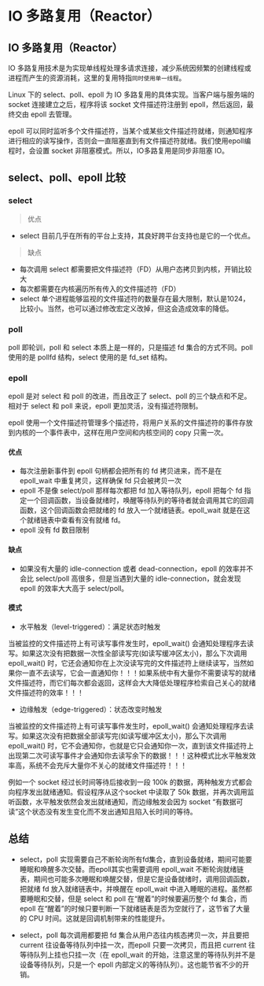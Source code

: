 # IO 多路复用（Reactor）


## IO 多路复用（Reactor）

IO 多路复用技术是为实现单线程处理多请求连接，减少系统因频繁的创建线程或进程而产生的资源消耗，这里的复用特指`同时使用单一线程`。

Linux 下的 select、poll、epoll 为 IO 多路复用的具体实现。当客户端与服务端的 socket 连接建立之后，程序将该 socket 文件描述符注册到 epoll，然后返回，最终交由 epoll 去管理。

epoll 可以同时监听多个文件描述符，当某个或某些文件描述符就绪，则通知程序进行相应的读写操作，否则会一直阻塞直到有文件描述符就绪。我们使用epoll编程时，会设置 socket 非阻塞模式。所以，IO多路复用是同步非阻塞 IO。

## select、poll、epoll 比较

### select

> 优点

- select 目前几乎在所有的平台上支持，其良好跨平台支持也是它的一个优点。

> 缺点

- 每次调用 select 都需要把文件描述符（FD）从用户态拷贝到内核，开销比较大
- 每次都需要在内核遍历所有传入的文件描述符（FD）
- select 单个进程能够监视的文件描述符的数量存在最大限制，默认是1024，比较小。当然，也可以通过修改宏定义改掉，但这会造成效率的降低。

### poll

poll 即轮训，poll 和 select 本质上是一样的，只是描述 fd 集合的方式不同。poll 使用的是 pollfd 结构，select 使用的是 fd_set 结构。

### epoll

epoll 是对 select 和 poll 的改进，而且改正了 select、poll 的三个缺点和不足。相对于 select 和 poll 来说，epoll 更加灵活，没有描述符限制。

epoll 使用一个文件描述符管理多个描述符，将用户关系的文件描述符的事件存放到内核的一个事件表中，这样在用户空间和内核空间的 copy 只需一次。

#### 优点

- 每次注册新事件到 epoll 句柄都会把所有的 fd 拷贝进来，而不是在 epoll_wait 中重复拷贝，这样确保 fd 只会被拷贝一次
- epoll 不是像 select/poll 那样每次都把 fd 加入等待队列，epoll 把每个 fd 指定一个回调函数，当设备就绪时，唤醒等待队列的等待者就会调用其它的回调函数，这个回调函数会把就绪的 fd 放入一个就绪链表。epoll_wait 就是在这个就绪链表中查看有没有就绪 fd。
- epoll 没有 fd 数目限制

#### 缺点

- 如果没有大量的 idle-connection 或者 dead-connection，epoll 的效率并不会比 select/poll 高很多，但是当遇到大量的 idle-connection，就会发现 epoll 的效率大大高于 select/poll。

#### 模式

- 水平触发（level-triggered）：满足状态时触发

当被监控的文件描述符上有可读写事件发生时，epoll_wait() 会通知处理程序去读写。如果这次没有把数据一次性全部读写完(如读写缓冲区太小)，那么下次调用 epoll_wait() 时，它还会通知你在上次没读写完的文件描述符上继续读写，当然如果你一直不去读写，它会一直通知你！！！如果系统中有大量你不需要读写的就绪文件描述符，而它们每次都会返回，这样会大大降低处理程序检索自己关心的就绪文件描述符的效率！！！

- 边缘触发（edge-triggered）：状态改变时触发

当被监控的文件描述符上有可读写事件发生时，epoll_wait() 会通知处理程序去读写。如果这次没有把数据全部读写完(如读写缓冲区太小)，那么下次调用 epoll_wait() 时，它不会通知你，也就是它只会通知你一次，直到该文件描述符上出现第二次可读写事件才会通知你去读写余下的数据！！！这种模式比水平触发效率高，系统不会充斥大量你不关心的就绪文件描述符！！！

例如一个 socket 经过长时间等待后接收到一段 100k 的数据，两种触发方式都会向程序发出就绪通知。假设程序从这个socket 中读取了 50k 数据，并再次调用监听函数，水平触发依然会发出就绪通知，而边缘触发会因为 socket “有数据可读”这个状态没有发生变化而不发出通知且陷入长时间的等待。

## 总结

- select，poll 实现需要自己不断轮询所有fd集合，直到设备就绪，期间可能要睡眠和唤醒多次交替。而epoll其实也需要调用 epoll_wait 不断轮询就绪链表，期间也可能多次睡眠和唤醒交替，但是它是设备就绪时，调用回调函数，把就绪 fd 放入就绪链表中，并唤醒在 epoll_wait 中进入睡眠的进程。虽然都要睡眠和交替，但是 select 和 poll 在“醒着”的时候要遍历整个 fd 集合，而 epoll 在“醒着”的时候只要判断一下就绪链表是否为空就行了，这节省了大量的 CPU 时间。这就是回调机制带来的性能提升。

- select，poll 每次调用都要把 fd 集合从用户态往内核态拷贝一次，并且要把 current 往设备等待队列中挂一次，而epoll 只要一次拷贝，而且把 current 往等待队列上挂也只挂一次（在 epoll_wait 的开始，注意这里的等待队列并不是设备等待队列，只是一个 epoll 内部定义的等待队列）。这也能节省不少的开销。

